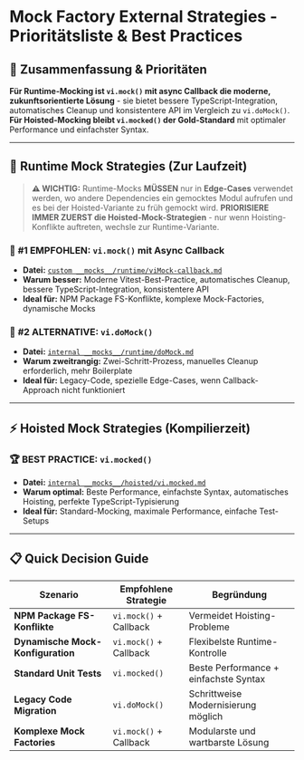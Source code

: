 # Mock Factory External Strategies - Prioritätsliste & Best Practices

## 🎯 **Zusammenfassung & Prioritäten**

**Für Runtime-Mocking ist `vi.mock()` mit async Callback die moderne, zukunftsorientierte Lösung** - sie bietet bessere TypeScript-Integration, automatisches Cleanup und konsistentere API im Vergleich zu `vi.doMock()`. **Für Hoisted-Mocking bleibt `vi.mocked()` der Gold-Standard** mit optimaler Performance und einfachster Syntax.

---

## 🚀 **Runtime Mock Strategies** (Zur Laufzeit)

> **⚠️ WICHTIG:** Runtime-Mocks **MÜSSEN** nur in **Edge-Cases** verwendet werden, wo andere Dependencies ein gemocktes Modul aufrufen und es bei der Hoisted-Variante zu früh gemockt wird. **PRIORISIERE IMMER ZUERST die Hoisted-Mock-Strategien** - nur wenn Hoisting-Konflikte auftreten, wechsle zur Runtime-Variante.

### 🥇 **#1 EMPFOHLEN: `vi.mock()` mit Async Callback**
- **Datei:** [`custom __mocks__/runtime/viMock-callback.md`](./custom%20__mocks__/runtime/viMock-callback.md)
- **Warum besser:** Moderne Vitest-Best-Practice, automatisches Cleanup, bessere TypeScript-Integration, konsistentere API
- **Ideal für:** NPM Package FS-Konflikte, komplexe Mock-Factories, dynamische Mocks

### 🥈 **#2 ALTERNATIVE: `vi.doMock()`**
- **Datei:** [`internal __mocks__/runtime/doMock.md`](./internal%20__mocks__/runtime/doMock.md)
- **Warum zweitrangig:** Zwei-Schritt-Prozess, manuelles Cleanup erforderlich, mehr Boilerplate
- **Ideal für:** Legacy-Code, spezielle Edge-Cases, wenn Callback-Approach nicht funktioniert

---

## ⚡ **Hoisted Mock Strategies** (Kompilierzeit)

### 🏆 **BEST PRACTICE: `vi.mocked()`**
- **Datei:** [`internal __mocks__/hoisted/vi.mocked.md`](./internal%20__mocks__/hoisted/vi.mocked.md)
- **Warum optimal:** Beste Performance, einfachste Syntax, automatisches Hoisting, perfekte TypeScript-Typisierung
- **Ideal für:** Standard-Mocking, maximale Performance, einfache Test-Setups

---

## 📋 **Quick Decision Guide**

| Szenario | Empfohlene Strategie | Begründung |
|----------|---------------------|------------|
| **NPM Package FS-Konflikte** | `vi.mock()` + Callback | Vermeidet Hoisting-Probleme |
| **Dynamische Mock-Konfiguration** | `vi.mock()` + Callback | Flexibelste Runtime-Kontrolle |
| **Standard Unit Tests** | `vi.mocked()` | Beste Performance + einfachste Syntax |
| **Legacy Code Migration** | `vi.doMock()` | Schrittweise Modernisierung möglich |
| **Komplexe Mock Factories** | `vi.mock()` + Callback | Modularste und wartbarste Lösung |
